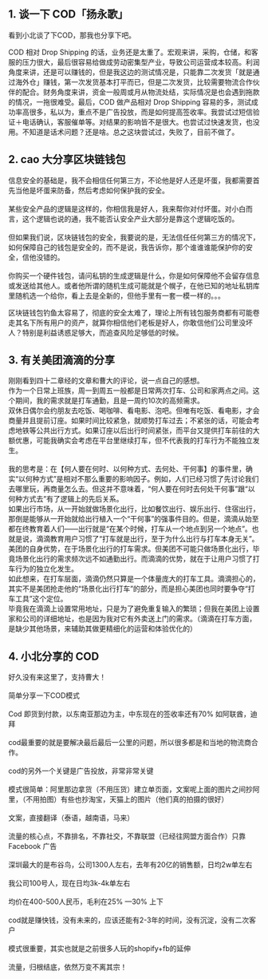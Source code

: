 ## 1. 谈一下 COD「扬永歌」
看到小北谈了下COD，那我也分享下吧。

COD 相对 Drop Shipping 的话，业务还是太重了。宏观来讲，采购，仓储，和客服的压力很大，最后很容易给做成劳动密集型产业，导致公司运营成本较高。利润角度来讲，还是可以赚钱的，但是我这边的测试情况是，只能靠二次发货「就是通过海外仓」赚钱，第一次发货基本打平而已，但是二次发货，比较需要物流合作伙伴的配合。财务角度来讲，资金一般周或月从物流处结，实际情况是也会遇到拖款的情况，一拖很难受。最后，COD 做产品相对 Drop Shipping 容易的多，测试成功率高很多，私以为，重点不是广告投放，而是如何提高签收率。我尝试过短信验证＋电话确认，客服催单等。对结果的影响皆不是很大。也尝试过快速发货，也没用。不知道是话术问题？还是啥。总之这块尝试过，失败了，目前不做了。

## 2. cao 大分享区块链钱包
信息安全的基础是，我不会相信任何第三方，不论他是好人还是坏蛋，我都需要首先当他是坏蛋来防备，然后考虑如何保护我的安全。<br><br>某些安全产品的逻辑是这样的，你相信我是好人，我来帮你对付坏蛋。对小白而言，这个逻辑也说的通，我不能否认安全产业大部分是靠这个逻辑吃饭的。<br><br>但如果我们说，区块链钱包的安全，我要说的是，无法信任任何第三方的情况下，如何保障自己的钱包是安全的，而不是说，我告诉你，那个谁谁谁能保护你的安全，信他没错的。 <br><br>你购买一个硬件钱包，请问私钥的生成逻辑是什么，你是如何保障他不会留存信息或发送给其他人。或者他所谓的随机生成可能就是个幌子，在他已知的地址私钥库里随机选一个给你，看上去是全新的，但他手里有一套一模一样的。。。

区块链钱包钓鱼太容易了，彻底的安全太难了，理论上所有钱包服务商都有可能卷走其名下所有用户的资产，就算你相信他们老板是好人，你敢信他们公司里没坏人？特别是利益诱惑足够大，而追查风险足够低的时候。

## 3. 有关美团滴滴的分享
刚刚看到四十二章经的文章和曹大的评论，说一点自己的感想。<br>作为一个日常上班族，周一到周五一般都是日常两次打车、公司和家两点之间。这个期间，我的需求就是打车通勤，且是一周约10次的高频需求。<br>双休日偶尔会约朋友去吃饭、喝咖啡、看电影、泡吧。但唯有吃饭、看电影，才会商量并且提前订座。如果时间比较紧急，就顺势打车过去；不紧张的话，可能会考虑地铁等公共出行方式。如果订座以后出行时间紧张，而平台又提供打车前往的大额优惠，可能我确实会考虑在平台里继续打车，但不代表我的打车行为不能独立发生。<br><br>我的思考是：在【何人要在何时、以何种方式、去何处、干何事】的事件里，确实“以何种方式”是相对不那么重要的影响因子。例如，人们已经习惯了先讨论我们去哪里玩，再商量怎么去。但这并不意味着，“何人要在何时去何处干何事”跟“以何种方式去”有了逻辑上的先后关系。<br>如果出行市场，从一开始就做场景化出行，比如餐饮出行、娱乐出行、住宿出行，那倒是能够从一开始就给出行植入一个“干何事”的强事件目的。但是，滴滴从始至都在终教育着人们——出行就是“在某个时候，打车从一个地点到另一个地点”。也就是说，滴滴教育用户习惯了“打车就是出行，至于为什么出行与打车本身无关”。<br>美团的自身优势，在于场景化出行的打车需求。但美团不可能只做场景化出行，毕竟场景化出行的需求频次远不如通勤出行。而滴滴的优势，就在于让用户习惯了打车行为的独立化发生。<br>如此想来，在打车层面，滴滴仍然只算是一个体量庞大的打车工具。滴滴担心的，其实不是美团抢走他的“场景化出行打车”的部分，而是担心美团也同时要争夺“打车工具”这个定位。<br>毕竟我在滴滴上设置常用地址，只是为了避免重复输入的繁琐；但我在美团上设置家和公司的详细地址，也是因为我对它有外卖送上门的需求。（滴滴在打车方面，是缺少其他场景，来辅助其做更精细化的运营和体验优化的）

## 4. 小北分享的 COD
好久没有来这里了，支持曹大！<br><br>简单分享一下COD模式<br><br>Cod 即货到付款，以东南亚那边为主，中东现在的签收率还有70% 如阿联酋，迪拜<br><br>cod最重要的就是要解决最后最后一公里的问题，所以很多都是和当地的物流商合作。<br><br>cod的另外一个关键是广告投放，非常非常关键<br><br>模式很简单：阿里那边拿货（不用压货）建立单页面，文案呢上面的图片之间抄阿里，（不用拍图）有些也抄淘宝，天猫上的图片（他们真的拍摄的很好）<br><br>文案，直接翻译（泰语，越南语，马来）<br><br>流量的核心点，不靠排名，不靠社交，不靠联盟（已经往网盟方面合作）只靠Facebook 广告<br><br>深圳最大的是布谷鸟，公司1300人左右，去年有20亿的销售额，日均2w单左右<br><br>我公司100号人，现在日均3k-4k单左右<br><br>均价在400-500人民币，毛利在25% —30% 上下<br><br>cod就是赚快钱，没有未来的，应该还能有2-3年的时间，没有沉淀，没有二次客户<br><br>模式很重要，其实也就是之前很多人玩的shopify+fb的延伸 <br><br>流量，归根结底，依然万变不离其宗！
